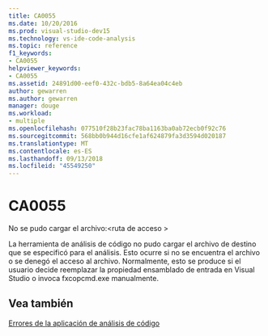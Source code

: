 ```yaml
---
title: CA0055
ms.date: 10/20/2016
ms.prod: visual-studio-dev15
ms.technology: vs-ide-code-analysis
ms.topic: reference
f1_keywords:
- CA0055
helpviewer_keywords:
- CA0055
ms.assetid: 24891d00-eef0-432c-bdb5-8a64ea04c4eb
author: gewarren
ms.author: gewarren
manager: douge
ms.workload:
- multiple
ms.openlocfilehash: 077510f28b23fac78ba1163ba0ab72ecb0f92c76
ms.sourcegitcommit: 568bb0b944d16cfe1af624879fa3d3594d020187
ms.translationtype: MT
ms.contentlocale: es-ES
ms.lasthandoff: 09/13/2018
ms.locfileid: "45549250"
---
```

# <a name="ca0055"></a>CA0055
No se pudo cargar el archivo:\<ruta de acceso >

 La herramienta de análisis de código no pudo cargar el archivo de destino que se especificó para el análisis. Esto ocurre si no se encuentra el archivo o se denegó el acceso al archivo. Normalmente, esto se produce si el usuario decide reemplazar la propiedad ensamblado de entrada en Visual Studio o invoca fxcopcmd.exe manualmente.

## <a name="see-also"></a>Vea también
 [Errores de la aplicación de análisis de código](../code-quality/code-analysis-application-errors.md)

